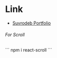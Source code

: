 # Link

- [Suvrodeb Portfolio](https://remarkable-rabanadas-e09ded.netlify.app/)

<h6>For Scroll </h6>
```
npm i react-scroll
```
